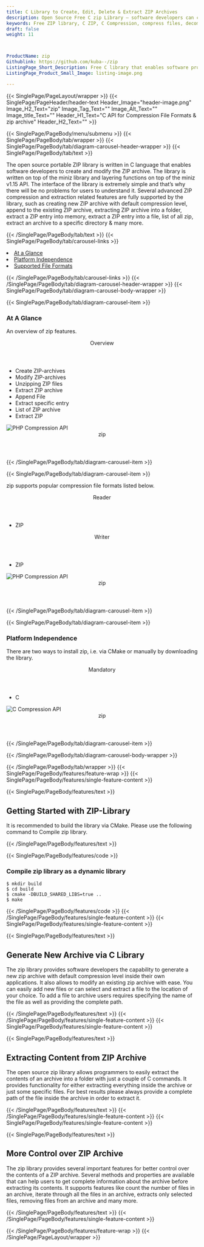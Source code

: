 ```yaml
---
title: C Library to Create, Edit, Delete & Extract ZIP Archives
description: Open Source Free C zip Library – software developers can create, List, update, Extract, delete files fron ZIP Archives via C API.
keywords: Free ZIP library, C ZIP, C Compression, compress files, decompress files, ZIP C API, PHP compression Library, Open Source C Library, C Zip programming, create zip archives, Opening zip archives, Modify ZIP archives, save archive to a file, List zip archive
draft: false
weight: 11



ProductName: zip
Githublink: https://github.com/kuba--/zip
ListingPage_Short_Description: Free C library that enables software programmers to create, list, modify & extract ZIP Archives insisde their own apps.
ListingPage_Product_Small_Image: listing-image.png 

---
```


{{< SinglePage/PageLayout/wrapper >}}
{{< SinglePage/PageHeader/header-text
Header_Image="header-image.png"
Image_H2_Text="zip"
Image_Tag_Text=""
Image_Alt_Text=""
Image_title_Text=""
Header_H1_Text="C API for Compression File Formats & zip archive"
Header_H2_Text="" >}}

{{< SinglePage/PageBody/menu/submenu >}}
{{< SinglePage/PageBody/tab/wrapper >}}
{{< SinglePage/PageBody/tab/diagram-carousel-header-wrapper >}}
{{< SinglePage/PageBody/tab/text >}}



<p>The open source portable ZIP library is written in C language that enables software developers to create and modify the ZIP archive. The library is written on top of the miniz library and layering functions on top of the miniz v1.15 API. The interface of the library is extremely simple and that’s why there will be no problems for users to understand it. Several advanced ZIP compression and extraction related features are fully supported by the library, such as creating new ZIP archive with default compression level, append to the existing ZIP archive, extracting ZIP archive into a folder, extract a ZIP entry into memory, extract a ZIP entry into a file, list of all zip, extract an archive to a specific directory & many more.</p>

{{< /SinglePage/PageBody/tab/text >}}
{{< SinglePage/PageBody/tab/carousel-links >}}

<li data-target="#diagramcarousel" data-slide-to="0"><a href="#">At a Glance</a></li>
<li data-target="#diagramcarousel" data-slide-to="2"><a href="#">Platform Independence</a></li>
<li data-target="#diagramcarousel" data-slide-to="1"><a class="activetab" href="#">Supported File Formats</a></li>


{{< /SinglePage/PageBody/tab/carousel-links >}}
{{< /SinglePage/PageBody/tab/diagram-carousel-header-wrapper >}}
{{< SinglePage/PageBody/tab/diagram-carousel-body-wrapper >}}

{{< SinglePage/PageBody/tab/diagram-carousel-item >}}
<h3>At A Glance</h3>
<p>An overview of zip features.</p>
<div class="diagram1 d1-poi">
<div class="d1-row">
<div class="d1-col d1-left"> </div>
<!--/left-->
<div class="d1-col d1-right"><header>Overview</header>
<ul>
<li>Create ZIP-archives</li>
<li>Modify ZIP-archives</li>
<li>Unzipping ZIP files</li>
<li>Extract ZIP archive</li>
<li>Append File</li>
<li>Extract specific entry</li>
<li>List of ZIP archive</li>
<li>Extract ZIP</li>
</ul>
</div>
<!--/right--></div>
<!--/row-->
<div class="d1-logo"><img class="bg-lite" src='listing-image.png' alt="PHP Compression API"><header>zip</header><footer><small></small></footer></div>
<!--/logo--></div>
<!--/diagram1-->
{{< /SinglePage/PageBody/tab/diagram-carousel-item >}}

{{< SinglePage/PageBody/tab/diagram-carousel-item >}}
<p>zip supports popular compression file formats listed below.</p>
<div class="diagram1 d2 d1-poi">
<div class="d1-row">
<div class="d1-col d1-left"><header><i class="fa fa-arrows-v"> </i> Reader</header>
<ul>
<li>ZIP</li>
</ul>
</div>
<!--/left-->
<div class="d1-col d1-right"><header><i class="fa fa-long-arrow-down"> </i> Writer</header>
<ul>
<li>ZIP</li>
</ul>
</div>
<!--/right--></div>
<!--/row-->
<div class="d1-logo"><img class="bg-lite" src='listing-image.png' alt="PHP Compression API"><header>zip</header><footer><small></small></footer></div>
<!--/logo--></div>
<!--/diagram2-->
{{< /SinglePage/PageBody/tab/diagram-carousel-item >}}

{{< SinglePage/PageBody/tab/diagram-carousel-item >}}
<h3>Platform Independence</h3>
<p>There are two ways to install zip, i.e. via CMake or manually by downloading the library.</p>
<div class="diagram1 d1-poi">
<div class="d1-row">
<div class="d1-col d1-left"> </div>
<!--/left-->
<div class="d1-col d1-right"><header><i class="fa fa-cubes"> </i>Mandatory</header>
<ul>
<li>C</li>
</ul>
</div>
<!--/right--></div>
<!--/row-->
<div class="d1-logo"><img class="bg-lite" src='listing-image.png' alt="C Compression API"><header>zip</header><footer><small></small></footer></div>
<!--/logo--></div>
<!--/diagram2 -->
{{< /SinglePage/PageBody/tab/diagram-carousel-item >}}

{{< /SinglePage/PageBody/tab/diagram-carousel-body-wrapper >}}

{{< /SinglePage/PageBody/tab/wrapper >}}
{{< SinglePage/PageBody/features/feature-wrap >}}
{{< SinglePage/PageBody/features/single-feature-content >}}

{{< SinglePage/PageBody/features/text >}}
<h2 class="h2title">Getting Started with ZIP-Library</h2>
<p>It is recommended to build the library via CMake. Please use the following command to Compile zip library.</p>
{{< /SinglePage/PageBody/features/text >}}

{{< SinglePage/PageBody/features/code >}}
<h3>Compile zip library as a dynamic library</h3>
<pre><code class="html">$ mkdir build
$ cd build
$ cmake -DBUILD_SHARED_LIBS=true ..
$ make<br></code></pre>


{{< /SinglePage/PageBody/features/code >}}
{{< /SinglePage/PageBody/features/single-feature-content >}}
{{< SinglePage/PageBody/features/single-feature-content >}}

{{< SinglePage/PageBody/features/text >}}
<h2 class="h2title">Generate New Archive via C Library</h2>
<p>The zip library provides software developers the capability to generate a new zip archive with default compression level inside their own applications. It also allows to modify an existing zip archive with ease. You can easily add new files or can select and extract a file to the location of your choice. To add a file to archive users requires specifying the name of the file as well as providing the complete path.</p>

{{< /SinglePage/PageBody/features/text >}}
{{< /SinglePage/PageBody/features/single-feature-content >}}
{{< SinglePage/PageBody/features/single-feature-content >}}

{{< SinglePage/PageBody/features/text >}}
<h2 class="h2title">Extracting Content from ZIP Archive</h2>
<p>The open source zip library allows programmers to easily extract the contents of an archive into a folder with just a couple of C commands. It provides functionality for either extracting everything inside the archive or just some specific files. For best results please always provide a complete path of the file inside the archive in order to extract it.</p>

{{< /SinglePage/PageBody/features/text >}}
{{< /SinglePage/PageBody/features/single-feature-content >}}
{{< SinglePage/PageBody/features/single-feature-content >}}

{{< SinglePage/PageBody/features/text >}}
<h2 class="h2title">More Control over ZIP Archive</h2>
<p>The zip library provides several important features for better control over the contents of a ZIP archive. Several methods and properties are available that can help users to get complete information about the archive before extracting its contents. It supports features like count the number of files in an archive, iterate through all the files in an archive, extracts only selected files, removing files from an archive and many more.</p>

{{< /SinglePage/PageBody/features/text >}}
{{< /SinglePage/PageBody/features/single-feature-content >}}

{{< /SinglePage/PageBody/features/feature-wrap >}}
{{< /SinglePage/PageLayout/wrapper >}}